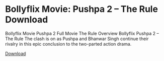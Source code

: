 
# Bollyflix Movie: Pushpa 2 – The Rule Download

Bollyflix Movie Pushpa 2 Full Movie The Rule Overview
Bollyflix Pushpa 2 – The Rule The clash is on as Pushpa and Bhanwar Singh continue their rivalry in this epic conclusion to the two-parted action drama.

[Download](https://bollyflix.support/pushpa-2-the-rule-bollyflix-movie/)

